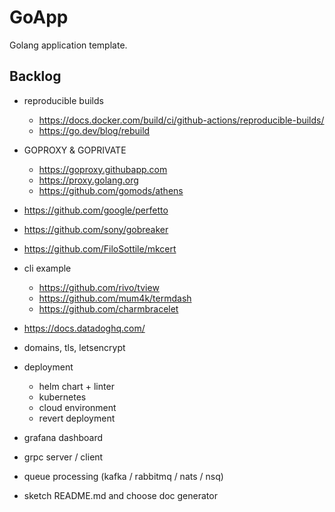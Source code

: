 # GoApp

Golang application template.

## Backlog

+ reproducible builds
  * https://docs.docker.com/build/ci/github-actions/reproducible-builds/
  * https://go.dev/blog/rebuild
+ GOPROXY & GOPRIVATE
  * https://goproxy.githubapp.com
  * https://proxy.golang.org
  * https://github.com/gomods/athens
+ https://github.com/google/perfetto
+ https://github.com/sony/gobreaker
+ https://github.com/FiloSottile/mkcert
+ cli example
  * https://github.com/rivo/tview
  * https://github.com/mum4k/termdash
  * https://github.com/charmbracelet
+ https://docs.datadoghq.com/

+ domains, tls, letsencrypt

+ deployment
  * helm chart + linter
  * kubernetes
  * cloud environment
  * revert deployment
+ grafana dashboard

+ grpc server / client

+ queue processing (kafka / rabbitmq / nats / nsq)

+ sketch README.md and choose doc generator
